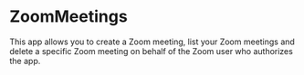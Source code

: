 # ZoomMeetings
This app allows you to create a Zoom meeting, list your Zoom meetings and delete a specific Zoom meeting on behalf of the Zoom user who authorizes the app.
